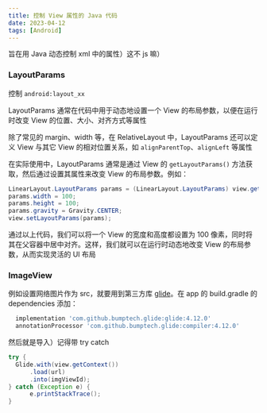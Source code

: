 ```yaml
---
title: 控制 View 属性的 Java 代码
date: 2023-04-12
tags: [Android]
---
```


旨在用 Java 动态控制 xml 中的属性）这不 js 嘛）

### LayoutParams

控制 `android:layout_xx`

LayoutParams 通常在代码中用于动态地设置一个 View 的布局参数，以便在运行时改变 View 的位置、大小、对齐方式等属性

除了常见的 margin、width 等，在 RelativeLayout 中，LayoutParams 还可以定义 View 与其它 View 的相对位置关系，如 `alignParentTop`、`alignLeft` 等属性

在实际使用中，LayoutParams 通常是通过 View 的 `getLayoutParams()` 方法获取，然后通过设置其属性来改变 View 的布局参数。例如：

```java
LinearLayout.LayoutParams params = (LinearLayout.LayoutParams) view.getLayoutParams();
params.width = 100;
params.height = 100;
params.gravity = Gravity.CENTER;
view.setLayoutParams(params);
```

通过以上代码，我们可以将一个 View 的宽度和高度都设置为 100 像素，同时将其在父容器中居中对齐。这样，我们就可以在运行时动态地改变 View 的布局参数，从而实现灵活的 UI 布局

### ImageView

例如设置网络图片作为 src，就要用到第三方库 [glide](https://github.com/bumptech/glide)。在 app 的 build.gradle 的 dependencies 添加：

```groovy
  implementation 'com.github.bumptech.glide:glide:4.12.0'
  annotationProcessor 'com.github.bumptech.glide:compiler:4.12.0'
```

然后就是导入）记得带 try catch

```java
try {
  Glide.with(view.getContext())
      .load(url)
      .into(imgViewId);
} catch (Exception e) {
      e.printStackTrace();
}
```
